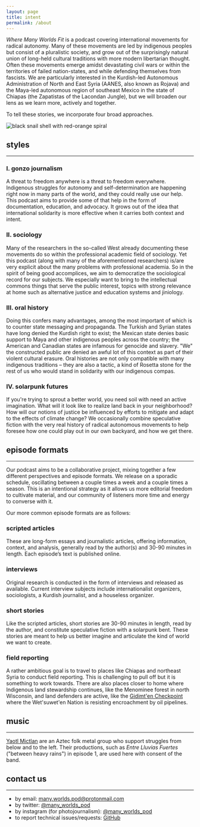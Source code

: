 ```yaml
---
layout: page
title: intent
permalink: /about
---
```


*Where Many Worlds Fit* is a podcast covering international movements for
radical autonomy. Many of these movements are led by indigenous peoples but
consist of a pluralistic society, and grow out of the surprisingly natural
union of long-held cultural traditions with more modern libertarian thought.
Often these movements emerge amidst devastating civil wars or within the
territories of failed nation-states, and while defending themselves from
fascists. We are particularly interested in the Kurdish-led Autonomous
Administration of North and East Syria (AANES, also known as Rojava) and the
Maya-led autonomous region of southeast Mexico in the state of Chiapas (the
Zapatistas of the Lacondan Jungle), but we will broaden our lens as we learn
more, actively and together.

To tell these stories, we incorporate four broad approaches.

<div class="featured-image">
  <img src="https://manyworldspod.github.io/assets/img/snail.jpg" alt="black snail shell with red-orange spiral" title="black snail shell with red-orange spiral">
</div>

## styles

---

### I. gonzo journalism

A threat to freedom anywhere is a threat to freedom everywhere. Indigenous
struggles for autonomy and self-determination are happening right now in many
parts of the world, and they could really use our help. This podcast aims to
provide some of that help in the form of documentation, education, and
advocacy. It grows out of the idea that international solidarity is more
effective when it carries both context and intent.

### II. sociology

Many of the researchers in the so-called West already documenting these
movements do so within the professional academic field of sociology. Yet this
podcast (along with many of the aforementioned researchers) is/are very
explicit about the many problems with professional academia. So in the spirit
of being good accomplices, we aim to democratize the sociological record for
our subjects. We especially want to bring to the intellectual commons things
that serve the public interest, topics with strong relevance at home such as
alternative justice and education systems and jiniology.

### III. oral history

Doing this confers many advantages, among the most important of which is to
counter state messaging and propaganda. The Turkish and Syrian states have long
denied the Kurdish right to exist; the Mexican state denies basic support to
Maya and other indigenous peoples across the country; the American and Canadian
states are infamous for genocide and slavery. "We" the constructed public are
denied an awful lot of this context as part of their violent cultural erasure.
Oral histories are not only compatible with many indigenous traditions – they
are also a tactic, a kind of Rosetta stone for the rest of us who would stand
in solidarity with our indigenous compas.

### IV. solarpunk futures

If you're trying to sprout a better world, you need soil with need an active
imagination. What will it look like to realize land back in your neighborhood?
How will our notions of justice be influenced by efforts to mitigate and adapt
to the effects of climate change? We occasionally combine speculative fiction
with the very real history of radical autonomous movements to help foresee how
one could play out in our own backyard, and how we get there.

## episode formats

---

Our podcast aims to be a collaborative project, mixing together a few different
perspectives and episode formats. We release on a sporadic schedule,
oscillating between a couple times a week and a couple times a season. This is
an intentional strategy as it allows us more editorial freedom to cultivate
material, and our community of listeners more time and energy to converse
with it.

Our more common episode formats are as follows:

### scripted articles

These are long-form essays and journalistic articles, offering information,
context, and analysis, generally read by the author(s) and 30-90 minutes in
length. Each episode’s text is published online.

### interviews

Original research is conducted in the form of interviews and released as
available. Current interview subjects include internationalist organizers,
sociologists, a Kurdish journalist, and a houseless organizer.

### short stories

Like the scripted articles, short stories are 30-90 minutes in length, read by
the author, and constitute speculative fiction with a solarpunk bent. These
stories are meant to help us better imagine and articulate the kind of world we
want to create.

### field reporting

A rather ambitious goal is to travel to places like Chiapas and northeast Syria
to conduct field reporting. This is challenging to pull off but it is something
to work towards. There are also places closer to home where Indigenous land
stewardship continues, like the Menominee forest in north Wisconsin, and land
defenders are active, like the
[Gidimt'en Checkpoint](https://www.yintahaccess.com/) where the Wet'suwet'en
Nation is resisting encroachment by oil pipelines.

## music

---

[Yaotl Mictlan](https://yaotlmictlan.bandcamp.com/) are an Aztec folk metal
group who support struggles from below and to the left. Their productions,
such as *Entre Lluvias Fuertes* ("between heavy rains") in episode 1, are
used here with consent of the band.

## contact us

---

* by email: [many.worlds.pod@protonmail.com](mailto:many.worlds.pod@protonmail.com)
* by twitter: [@many_worlds_pod](https://twitter.com/many_worlds_pod)
* by instagram (for photojournalism): [@many_worlds_pod](https://instagram.com/many_worlds_pod)
* to report technical issues/requests: [GitHub](https://github.com/manyworldspod)
